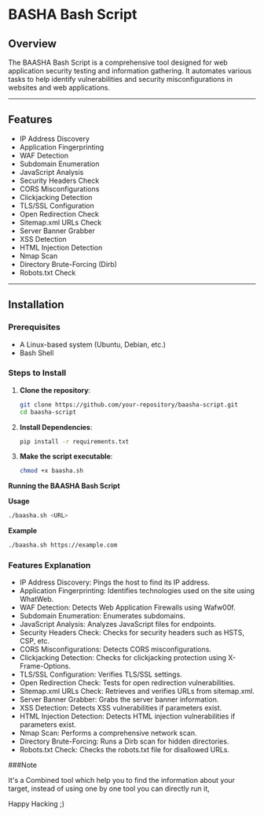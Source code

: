 # BASHA Bash Script

## Overview

The BAASHA Bash Script is a comprehensive tool designed for web application security testing and information gathering. It automates various tasks to help identify vulnerabilities and security misconfigurations in websites and web applications.

---

## Features

- IP Address Discovery
- Application Fingerprinting
- WAF Detection
- Subdomain Enumeration
- JavaScript Analysis
- Security Headers Check
- CORS Misconfigurations
- Clickjacking Detection
- TLS/SSL Configuration
- Open Redirection Check
- Sitemap.xml URLs Check
- Server Banner Grabber
- XSS Detection
- HTML Injection Detection
- Nmap Scan
- Directory Brute-Forcing (Dirb)
- Robots.txt Check

---

## Installation

### Prerequisites

- A Linux-based system (Ubuntu, Debian, etc.)
- Bash Shell

### Steps to Install

1. **Clone the repository**:

   ```bash
   git clone https://github.com/your-repository/baasha-script.git
   cd baasha-script

2. **Install Dependencies**:

   ```bash
   pip install -r requirements.txt

3. **Make the script executable**:

   ```bash
   chmod +x baasha.sh 
   ```  
**Running the BAASHA Bash Script**

**Usage**
```bash
./baasha.sh <URL>
```
**Example**
```bash
./baasha.sh https://example.com   
```
### Features Explanation

  - IP Address Discovery: Pings the host to find its IP address.
  - Application Fingerprinting: Identifies technologies used on the site using WhatWeb.
  - WAF Detection: Detects Web Application Firewalls using Wafw00f.
  - Subdomain Enumeration: Enumerates subdomains.
  - JavaScript Analysis: Analyzes JavaScript files for endpoints.
  - Security Headers Check: Checks for security headers such as HSTS, CSP, etc.
  - CORS Misconfigurations: Detects CORS misconfigurations.
  - Clickjacking Detection: Checks for clickjacking protection using X-Frame-Options.
  - TLS/SSL Configuration: Verifies TLS/SSL settings.
  - Open Redirection Check: Tests for open redirection vulnerabilities.
  - Sitemap.xml URLs Check: Retrieves and verifies URLs from sitemap.xml.
  - Server Banner Grabber: Grabs the server banner information.
  - XSS Detection: Detects XSS vulnerabilities if parameters exist.
  - HTML Injection Detection: Detects HTML injection vulnerabilities if parameters exist.
  - Nmap Scan: Performs a comprehensive network scan.
  - Directory Brute-Forcing: Runs a Dirb scan for hidden directories.
  - Robots.txt Check: Checks the robots.txt file for disallowed URLs.

###Note

It's a Combined tool which help you to find the information about your target, instead of using one by one tool you can directly run it, 

Happy Hacking ;)
    

